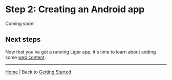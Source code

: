 # Step 2: Creating an Android app

Coming soon!

## Next steps

Now that you've got a running Liger app, it's time to learn about adding some [web content](3-web.md).


---

[Home](/) | Back to [Getting Started](/tutorial/1-getting-started.md)
